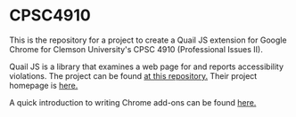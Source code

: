 CPSC4910
========

This is the repository for a project to create a Quail JS extension for Google Chrome for Clemson University's CPSC 4910 (Professional Issues II).

Quail JS is a library that examines a web page for and reports accessibility violations. The project can be found <a href="https://github.com/quailjs/quail">at this repository.</a>
Their project homepage is <a href="http://quailjs.org/">here.</a>

A quick introduction to writing Chrome add-ons can be found <a href="https://developer.chrome.com/extensions/getstarted">here.</a>
